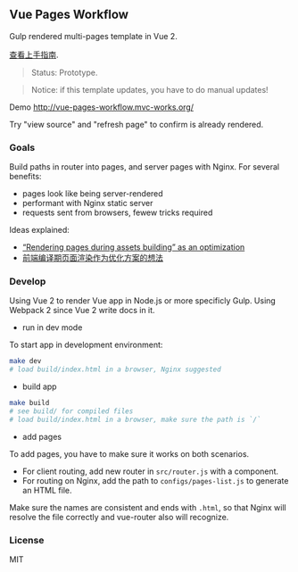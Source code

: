 
Vue Pages Workflow
----

Gulp rendered multi-pages template in Vue 2.

[查看上手指南](https://github.com/ElemeFE/vue-pages-workflow/wiki/Quick-Start).

> Status: Prototype.

> Notice: if this template updates, you have to do manual updates!

Demo http://vue-pages-workflow.mvc-works.org/

Try "view source" and "refresh page" to confirm is already rendered.

### Goals

Build paths in router into pages, and server pages with Nginx.
For several benefits:

* pages look like being server-rendered
* performant with Nginx static server
* requests sent from browsers, fewew tricks required

Ideas explained:

* [“Rendering pages during assets building” as an optimization](https://medium.com/@jiyinyiyong/rendering-pages-during-assets-building-as-an-optimization-9aa1b4a5ebe2#.f67uotmpq)
* [前端编译期页面渲染作为优化方案的想法](https://segmentfault.com/a/1190000007235765)

### Develop

Using Vue 2 to render Vue app in Node.js or more specificly Gulp.
Using Webpack 2 since Vue 2 write docs in it.

* run in dev mode

To start app in development environment:

```bash
make dev
# load build/index.html in a browser, Nginx suggested
```

* build app

```bash
make build
# see build/ for compiled files
# load build/index.html in a browser, make sure the path is `/`
```

* add pages

To add pages, you have to make sure it works on both scenarios.

* For client routing, add new router in `src/router.js` with a component.
* For routing on Nginx, add the path to `configs/pages-list.js` to generate an HTML file.

Make sure the names are consistent and ends with `.html`,
so that Nginx will resolve the file correctly and vue-router also will recognize.

### License

MIT
